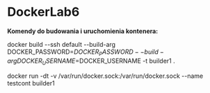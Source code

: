 # DockerLab6

**Komendy do budowania i uruchomienia kontenera:**

docker build --ssh default --build-arg DOCKER_PASSWORD=$DOCKER_PASSWORD --build-arg DOCKER_USERNAME=$DOCKER_USERNAME -t builder1 .

docker run -dt -v /var/run/docker.sock:/var/run/docker.sock --name testcont builder1
